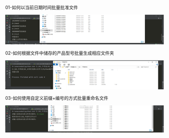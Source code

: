 01-如何以当前日期时间批量批准文件

![Image text](https://raw.githubusercontent.com/weqq2019/Python_exercise/master/img/03-01.png)

02-如何根据文件中储存的产品型号批量生成相应文件夹

![Image text](https://raw.githubusercontent.com/weqq2019/Python_exercise/master/img/03-02.png)

03-如何使用自定义前缀+编号的方式批量重命名文件

![Image text](https://raw.githubusercontent.com/weqq2019/Python_exercise/master/img/03-03.png)